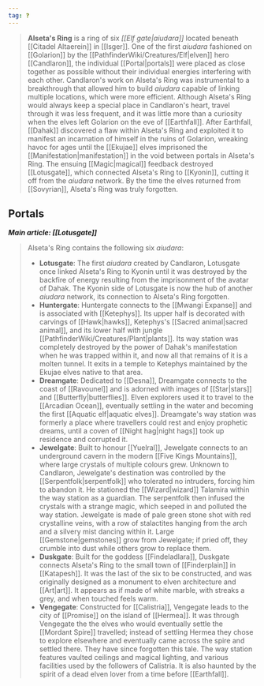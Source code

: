```yaml
---
tag: ❓
---
```


> **Alseta's Ring** is a ring of six *[[Elf gate|aiudara]]* located beneath [[Citadel Altaerein]] in [[Isger]]. One of the first *aiudara* fashioned on [[Golarion]] by the [[PathfinderWiki/Creatures/Elf|elven]] hero [[Candlaron]], the individual [[Portal|portals]] were placed as close together as possible without their individual energies interfering with each other. Candlaron's work on Alseta's Ring was instrumental to a breakthrough that allowed him to build *aiudara* capable of linking multiple locations, which were more efficient. Although Alseta's Ring would always keep a special place in Candlaron's heart, travel through it was less frequent, and it was little more than a curiosity when the elves left Golarion on the eve of [[Earthfall]].
> After Earthfall, [[Dahak]] discovered a flaw within Alseta's Ring and exploited it to manifest an incarnation of himself in the ruins of Golarion, wreaking havoc for ages until the [[Ekujae]] elves imprisoned the [[Manifestation|manifestation]] in the void between portals in Alseta's Ring. The ensuing [[Magic|magical]] feedback destroyed [[Lotusgate]], which connected Alseta's Ring to [[Kyonin]], cutting it off from the *aiudara* network. By the time the elves returned from [[Sovyrian]], Alseta's Ring was truly forgotten.


## Portals

***Main article: [[Lotusgate]]***

> Alseta's Ring contains the following six *aiudara*:
> - **Lotusgate**: The first *aiudara* created by Candlaron, Lotusgate once linked Alseta's Ring to Kyonin until it was destroyed by the backfire of energy resulting from the imprisonment of the avatar of Dahak. The Kyonin side of Lotusgate is now the hub of another *aiudara* network, its connection to Alseta's Ring forgotten.
> - **Huntergate**: Huntergate connects to the [[Mwangi Expanse]] and is associated with [[Ketephys]]. Its upper half is decorated with carvings of [[Hawk|hawks]], Ketephys's [[Sacred animal|sacred animal]], and its lower half with jungle [[PathfinderWiki/Creatures/Plant|plants]]. Its way station was completely destroyed by the power of Dahak's manifestation when he was trapped within it, and now all that remains of it is a molten tunnel. It exits in a temple to Ketephys maintained by the Ekujae elves native to that area.
> - **Dreamgate**: Dedicated to [[Desna]], Dreamgate connects to the coast of [[Ravounel]] and is adorned with images of [[Star|stars]] and [[Butterfly|butterflies]]. Elven explorers used it to travel to the [[Arcadian Ocean]], eventually settling in the water and becoming the first [[Aquatic elf|aquatic elves]]. Dreamgate's way station was formerly a place where travellers could rest and enjoy prophetic dreams, until a coven of [[Night hag|night hags]] took up residence and corrupted it.
> - **Jewelgate**: Built to honour [[Yuelral]], Jewelgate connects to an underground cavern in the modern [[Five Kings Mountains]], where large crystals of multiple colours grew. Unknown to Candlaron, Jewelgate's destination was controlled by the [[Serpentfolk|serpentfolk]] who tolerated no intruders, forcing him to abandon it. He stationed the [[Wizard|wizard]] Talamira within the way station as a guardian. The serpentfolk then infused the crystals with a strange magic, which seeped in and polluted the way station. Jewelgate is made of pale green stone shot with red crystalline veins, with a row of stalactites hanging from the arch and a silvery mist dancing within it. Large [[Gemstone|gemstones]] grow from Jewelgate; if pried off, they crumble into dust while others grow to replace them.
> - **Duskgate**: Built for the goddess [[Findeladlara]], Duskgate connects Alseta's Ring to the small town of [[Finderplain]] in [[Katapesh]]. It was the last of the six to be constructed, and was originally designed as a monument to elven architecture and [[Art|art]]. It appears as if made of white marble, with streaks a grey, and when touched feels warm.
> - **Vengegate**: Constructed for [[Calistria]], Vengegate leads to the city of [[Promise]] on the island of [[Hermea]]. It was through Vengegate the the elves who would eventually settle the [[Mordant Spire]] travelled; instead of settling Hermea they chose to explore elsewhere and eventually came across the spire and settled there. They have since forgotten this tale. The way station features vaulted ceilings and magical lighting, and various facilities used by the followers of Calistria. It is also haunted by the spirit of a dead elven lover from a time before [[Earthfall]].






